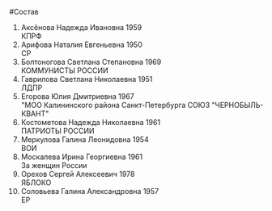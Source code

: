 #Состав
1. Аксёнова Надежда Ивановна 1959   
    КПРФ
2. Арифова Наталия Евгеньевна 1950   
    СР
3. Болтоногова Светлана Степановна 1969   
    КОММУНИСТЫ РОССИИ
4. Гаврилова Светлана Николаевна 1951   
    ЛДПР
5. Егорова Юлия Дмитриевна 1967   
    "МОО Калининского района Санкт-Петербурга СОЮЗ "ЧЕРНОБЫЛЬ- КВАНТ"
6. Костометова Надежда Николаевна 1961   
    ПАТРИОТЫ РОССИИ
7. Меркулова Галина Леонидовна 1954   
    ВОИ
8. Москалева Ирина Георгиевна 1961   
    За женщин России
9. Орехов Сергей Алексеевич 1978   
    ЯБЛОКО
10. Соловьева Галина Александровна 1957   
    ЕР
